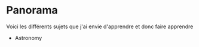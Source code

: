 # Panorama

<p class="emphase">Voici les différents sujets que j'ai envie d'apprendre et donc faire apprendre</p>

- Astronomy